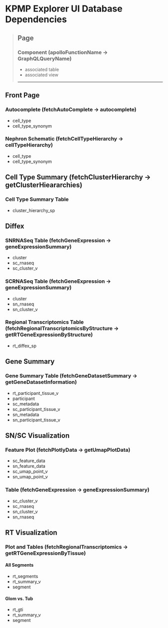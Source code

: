 # KPMP Explorer UI Database Dependencies

> ## Page
> ### Component (apolloFunctionName -> GraphQLQueryName)
>  - associated table
>  - associated view
> ---

## Front Page
### Autocomplete (fetchAutoComplete -> autocomplete) 
 - cell_type
 - cell_type_synonym
 
### Nephron Schematic (fetchCellTypeHierarchy -> cellTypeHierarchy) 
 - cell_type
 - cell_type_synonym
 
## Cell Type Summary (fetchClusterHierarchy -> getClusterHieararchies) 
### Cell Type Summary Table
 - cluster_hierarchy_sp
 
## Diffex
### SNRNASeq Table (fetchGeneExpression -> geneExpressionSummary) 
 - cluster
 - sc_rnaseq
 - sc_cluster_v

### SCRNASeq Table (fetchGeneExpression -> geneExpressionSummary) 
 - cluster
 - sn_rnaseq
 - sn_cluster_v
 
### Regional Transcriptomics Table (fetchRegionalTranscriptomicsByStructure -> getRTGeneExpressionByStructure) 
 - rt_diffex_sp
 
## Gene Summary
### Gene Summary Table (fetchGeneDatasetSummary -> getGeneDatasetInformation)
 - rt_participant_tissue_v
 - participant
 - sc_metadata
 - sc_participant_tissue_v
 - sn_metadata
 - sn_participant_tissue_v
 
## SN/SC Visualization
### Feature Plot (fetchPlotlyData -> getUmapPlotData)
 - sc_feature_data
 - sn_feature_data
 - sc_umap_point_v
 - sn_umap_point_v
 
### Table (fetchGeneExpression -> geneExpressionSummary)
 - sc_cluster_v
 - sc_rnaseq
 - sn_cluster_v
 - sn_rnaseq
 
## RT Visualization
### Plot and Tables (fetchRegionalTranscriptomics -> getRTGeneExpressionByTissue)
#### All Segments
 - rt_segments
 - rt_summary_v
 - segment
 
#### Glom vs. Tub
 - rt_gti
 - rt_summary_v
 - segment
